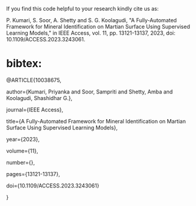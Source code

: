 If you find this code helpful to your research kindly cite us as:

P. Kumari, S. Soor, A. Shetty and S. G. Koolagudi, "A Fully-Automated Framework for Mineral Identification on Martian Surface Using Supervised Learning Models," in IEEE Access, vol. 11, pp. 13121-13137, 2023, doi: 10.1109/ACCESS.2023.3243061.

# bibtex:

@ARTICLE{10038675,

  author={Kumari, Priyanka and Soor, Sampriti and Shetty, Amba and Koolagudi, Shashidhar G.},
  
  journal={IEEE Access}, 
  
  title={A Fully-Automated Framework for Mineral Identification on Martian Surface Using Supervised Learning Models}, 
  
  year={2023},
  
  volume={11},
  
  number={},
  
  pages={13121-13137},
  
  doi={10.1109/ACCESS.2023.3243061}
  
  }
